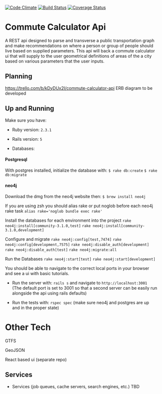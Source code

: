 [![Code Climate](https://codeclimate.com/github/getschomp/commute-calculator-api/badges/gpa.svg)](https://codeclimate.com/github/getschomp/commute-calculator-api)
[![Build Status](https://travis-ci.org/getschomp/commute-calculator-api.svg?branch=master)](https://travis-ci.org/getschomp/commute-calculator-api)
[![Coverage Status](https://coveralls.io/repos/github/getschomp/commute-calculator-api/badge.svg?branch=master)](https://coveralls.io/github/getschomp/commute-calculator-api?branch=master)

# Commute Calculator Api

A REST api designed to parse and transverse a public transportation graph and make recommendations on where a person or group of people should live based on supplied parameters. This api will back a commute calculator ui that will supply to the user geometrical definitions of areas of the a city based on various parameters that the user inputs.

## Planning

https://trello.com/b/kDyDUx2I/commute-calculator-api
ERB diagram to be developed

## Up and Running

Make sure you have:
* Ruby version: `2.3.1`

* Rails version: `5`

* Databases:
#### Postgresql
With postgres installed, initialize the database with:
  `$ rake db:create`
  `$ rake db:migrate`

#### neo4j
Download the dmg from the neo4j website then:
`$ brew install neo4j`

If you are using zsh you should alias rake or put noglob before each neo4j rake task
`alias rake='noglob bundle exec rake'`

Install the databases for each environment into the project
`rake neo4j:install[community-3.1.0,test]`
`rake neo4j:install[community-3.1.0,development]`

Configure and migrate
`rake neo4j:config[test,7474]`
`rake neo4j:config[development,7575]`
`rake neo4j:disable_auth[development]`
`rake neo4j:disable_auth[test]`
`rake neo4j:migrate:all`

Run the Databases
`rake neo4j:start[test]`
`rake neo4j:start[development]`

You should be able to navigate to the correct local ports in your browser and see a ui with basic tutorials.

* Run the server with: `rails s` and navigate to `http://localhost:3001`
(The default port is set to 3001 so that a second server can be easily run alongside the api using rails defaults)

* Run the tests with: `rspec spec` (make sure neo4j and postgres are up and in the proper state)

# Other Tech

GTFS

GeoJSON

React based ui (separate repo)

## Services

* Services (job queues, cache servers, search engines, etc.) TBD
